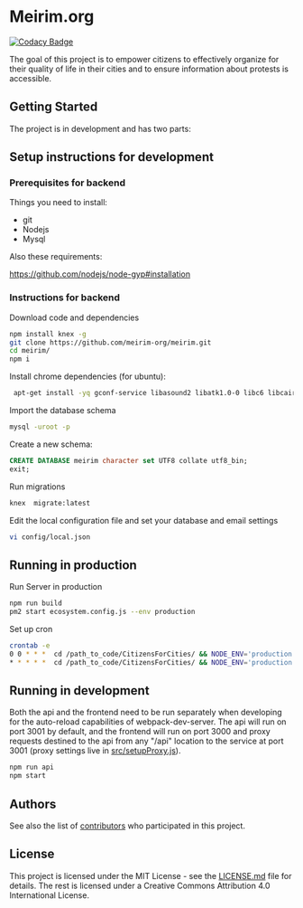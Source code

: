# Meirim.org

[![Codacy Badge](https://api.codacy.com/project/badge/Grade/d98761313f31455ca93ee6a0187b38d5)](https://www.codacy.com/app/CitizensForCities/CitizensForCities?utm_source=github.com&utm_medium=referral&utm_content=dortheimer/CitizensForCities&utm_campaign=badger)

The goal of this project is to empower citizens to effectively organize for their quality of life in their cities and to ensure information about protests is accessible.

## Getting Started

The project is in development and has two parts:

## Setup instructions for development

### Prerequisites for backend

Things you need to install:

* git
* Nodejs
* Mysql

Also these requirements:

https://github.com/nodejs/node-gyp#installation

### Instructions for backend

Download code and dependencies

```bash
npm install knex -g
git clone https://github.com/meirim-org/meirim.git
cd meirim/
npm i
```

Install chrome dependencies (for ubuntu):

```bash
 apt-get install -yq gconf-service libasound2 libatk1.0-0 libc6 libcairo2 libcups2 libdbus-1-3 libexpat1 libfontconfig1 libgcc1 libgconf-2-4 libgdk-pixbuf2.0-0 libglib2.0-0 libgtk-3-0 libnspr4 libpango-1.0-0 libpangocairo-1.0-0 libstdc++6 libx11-6 libx11-xcb1 libxcb1 libxcomposite1 libxcursor1 libxdamage1 libxext6 libxfixes3 libxi6 libxrandr2 libxrender1 libxss1 libxtst6 ca-certificates fonts-liberation libappindicator1 libnss3 lsb-release xdg-utils wget
 ```

Import the database schema

```bash
mysql -uroot -p
```

Create a new schema:

```sql
CREATE DATABASE meirim character set UTF8 collate utf8_bin;
exit;
```

Run migrations

```bash
knex  migrate:latest
```

Edit the local configuration file and set your database and email settings

```bash
vi config/local.json
```

## Running in production

Run Server in production

```bash
npm run build
pm2 start ecosystem.config.js --env production
```

Set up cron

```bash
crontab -e
0 0 * * *  cd /path_to_code/CitizensForCities/ && NODE_ENV='production' /usr/bin/node /path_to_code/CitizensForCities/bin/iplan >> /path_to_code/CitizensForCities/logs/combined.log 2>&1
* * * * *  cd /path_to_code/CitizensForCities/ && NODE_ENV='production' /usr/bin/node /path_to_code/CitizensForCities/bin/send_emails >> /path_to_code/CitizensForCities/logs/combined.log 2>&1
```

## Running in development

Both the api and the frontend need to be run separately when developing
for the auto-reload capabilities of webpack-dev-server.
The api will run on port 3001 by default, and the frontend will run on
port 3000 and proxy requests destined to the api from any "/api" location
to the service at port 3001 (proxy settings live in [src/setupProxy.js](src/setupProxy.js)).

```bash
npm run api
npm start
```

## Authors

See also the list of [contributors](https://github.com/meirim-org/meirim/contributors) who participated in this project.

## License

This project is licensed under the MIT License - see the [LICENSE.md](LICENSE.md) file for details.
The rest is licensed under a Creative Commons Attribution 4.0 International License.
